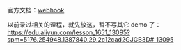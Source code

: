 官方文档：[webhook](https://kubernetes.io/docs/reference/access-authn-authz/webhook/)

以前录过相关的课程，就先放这，暂不写其它 demo 了：https://edu.aliyun.com/lesson_1651_13095?spm=5176.254948.1387840.29.2c12cad2GJGB3D#_13095